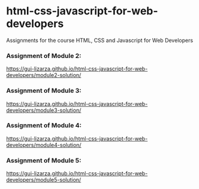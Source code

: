 # html-css-javascript-for-web-developers
Assignments for the course HTML, CSS and Javascript for Web Developers

### Assignment of Module 2:
https://gui-lizarza.github.io/html-css-javascript-for-web-developers/module2-solution/

### Assignment of Module 3:
https://gui-lizarza.github.io/html-css-javascript-for-web-developers/module3-solution/

### Assignment of Module 4:
https://gui-lizarza.github.io/html-css-javascript-for-web-developers/module4-solution/

### Assignment of Module 5:
https://gui-lizarza.github.io/html-css-javascript-for-web-developers/module5-solution/
